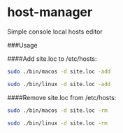 # host-manager
Simple console local hosts editor

###Usage

####Add site.loc to /etc/hosts:
```bash
sudo ./bin/macos -d site.loc -add
```

```bash
sudo ./bin/linux -d site.loc -add
```

####Remove site.loc from /etc/hosts:
```bash
sudo ./bin/macos -d site.loc -rm
```

```bash
sudo ./bin/linux -d site.loc -rm
```